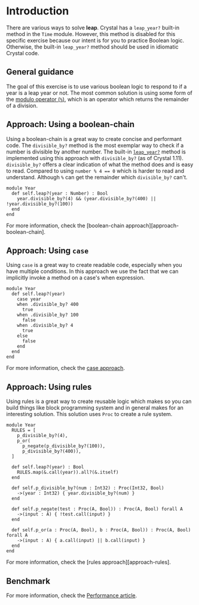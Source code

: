 # Introduction

There are various ways to solve **leap**.
Crystal has a `leap_year?` built-in method in the `Time` module.
However, this method is disabled for this specific exercise because our intent is for you to practice Boolean logic.
Otherwise, the built-in `leap_year?` method should be used in idiomatic Crystal code.

## General guidance

The goal of this exercise is to use various boolean logic to respond to if a year is a leap year or not.
The most common solution is using some form of the [modulo operator (`%`)][modulo operator], which is an operator which returns the remainder of a division.

## Approach: Using a boolean-chain

Using a boolean-chain is a great way to create concise and performant code.
The `divisible_by?` method is the most exemplar way to check if a number is divisible by another number.
The built-in [`leap_year?`][leap-year] method is implemented using this approach with `divisible_by?` (as of Crystal 1.11).
`divisible_by?` offers a clear indication of what the method does and is easy to read.
Compared to using `number % 4 == 0` which is harder to read and understand.
Although `%` can get the remainder which `divisible_by?` can't.

```crystal
module Year
  def self.leap?(year : Number) : Bool
    year.divisible_by?(4) && (year.divisible_by?(400) || !year.divisible_by?(100))
  end
end
```

For more information, check the [boolean-chain approach][approach-boolean-chain].

## Approach: Using `case` 

Using `case` is a great way to create readable code, especially when you have multiple conditions.
In this approach we use the fact that we can implicitly invoke a method on a case's when expression.

```crystal
module Year
  def self.leap?(year)
    case year
    when .divisible_by? 400
      true
    when .divisible_by? 100
      false
    when .divisible_by? 4
      true
    else
      false
    end
  end
end
```

For more information, check the [case approach][approach-case].

## Approach: Using rules

Using rules is a great way to create reusable logic which makes so you can build things like block programming system and in general makes for an interesting solution.
This solution uses `Proc` to create a rule system.

```crystal
module Year
  RULES = [
    p_divisible_by?(4),
    p_or(
      p_negate(p_divisible_by?(100)),
      p_divisible_by?(400)),
  ]

  def self.leap?(year) : Bool
    RULES.map(&.call(year)).all?(&.itself)
  end

  def self.p_divisible_by?(num : Int32) : Proc(Int32, Bool)
    ->(year : Int32) { year.divisible_by?(num) }
  end

  def self.p_negate(test : Proc(A, Bool)) : Proc(A, Bool) forall A
    ->(input : A) { !test.call(input) }
  end

  def self.p_or(a : Proc(A, Bool), b : Proc(A, Bool)) : Proc(A, Bool) forall A
    ->(input : A) { a.call(input) || b.call(input) }
  end
end
```

For more information, check the [rules approach][approach-rules].

## Benchmark

For more information, check the [Performance article][article-performance].

[approach-divisible_by]: https://exercism.org/tracks/crystal/exercises/leap/approaches/boolean-chain
[approach-case]: https://exercism.org/tracks/crystal/exercises/leap/approaches/case
[approach-proc]: https://exercism.org/tracks/crystal/exercises/leap/approaches/rules
[article-performance]: https://exercism.org/tracks/crystal/exercises/leap/articles/performance
[leap-year]: https://crystal-lang.org/api/Time.html#leap_year%3F%28year%3AInt%29%3ABool-class-method
[modulo operator]: https://wikipedia.org/wiki/Modulo_operation
